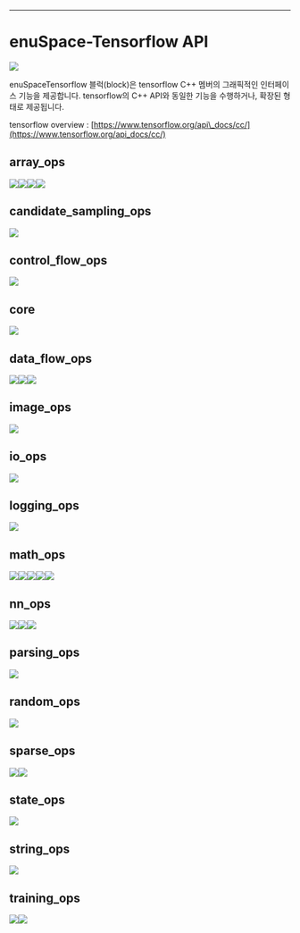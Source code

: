 
---

# enuSpace-Tensorflow API

![](/assets/enuSpaceTensorflow_plugin.png)

enuSpaceTensorflow 블럭\(block\)은 tensorflow C++ 멤버의 그래픽적인 인터페이스 기능을 제공합니다. tensorflow의 C++ API와 동일한 기능을 수행하거나, 확장된 형태로 제공됩니다.

tensorflow overview : [https://www.tensorflow.org/api\_docs/cc/](https://www.tensorflow.org/api_docs/cc/)

## array\_ops

![](/assets/tf_array_ops_symbols1.png)![](/assets/tf_array_ops_symbols2.png)![](/assets/tf_array_ops_symbols3.png)![](/assets/tf_array_ops_symbols4.png)

## candidate\_sampling\_ops

![](/assets/tf_candidate_sampling_ops_symbols.png)

## control\_flow\_ops

![](/assets/tf_control_flow_ops_symbols.png)

## core

![](/assets/tf_core_symbols.png)

## data\_flow\_ops

![](/assets/tf_data_flow_ops_symbols1.png)![](/assets/tf_data_flow_ops_symbols2.png)![](/assets/tf_data_flow_ops_symbols3.png)

## image\_ops

![](/assets/tf_image_ops_symbols.png)

## io\_ops

![](/assets/tf_io_ops_symbols.png)

## logging\_ops

![](/assets/tf_logging_ops_symbols.png)

## math\_ops

![](/assets/tf_math_symbols1.png)![](/assets/tf_math_symbols2.png)![](/assets/tf_math_symbols3.png)![](/assets/tf_math_symbols4.png)![](/assets/tf_math_symbols5.png)

## nn\_ops

![](/assets/tf_nn_ops_symbols1.png)![](/assets/tf_nn_ops_symbols2.png)![](/assets/tf_nn_ops_symbols3.png)

## parsing\_ops

![](/assets/tf_parsing_op_symbols.png)

## random\_ops

![](/assets/tf_random_symbols.png)

## sparse\_ops

![](/assets/tf_sparse_ops_symbols1.png)![](/assets/tf_sparse_ops_symbols2.png)

## state\_ops

![](/assets/tf_state_symbols.png)

## string\_ops

![](/assets/tf_string_ops_symbols.png)

## training\_ops

![](/assets/tf_traning_ops_symbols1.png)![](/assets/tf_training_ops_symbols2.png)

